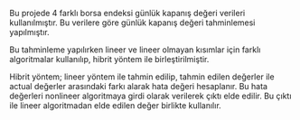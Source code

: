 Bu projede 4 farklı borsa endeksi günlük kapanış değeri verileri kullanılmıştır. Bu verilere göre günlük kapanış değeri tahminlemesi yapılmıştır.

Bu tahminleme yapılırken lineer ve lineer olmayan kısımlar için farklı algoritmalar kullanılıp, hibrit yöntem ile birleştirilmiştir.

Hibrit yöntem; lineer yöntem ile tahmin edilip, tahmin edilen değerler ile actual değerler arasındaki farkı alarak hata değeri hesaplanır. 
Bu hata değerleri nonlineer algoritmaya girdi olarak verilerek çıktı elde edilir. Bu çıktı ile lineer algoritmadan elde edilen değer birlikte kullanılır.

